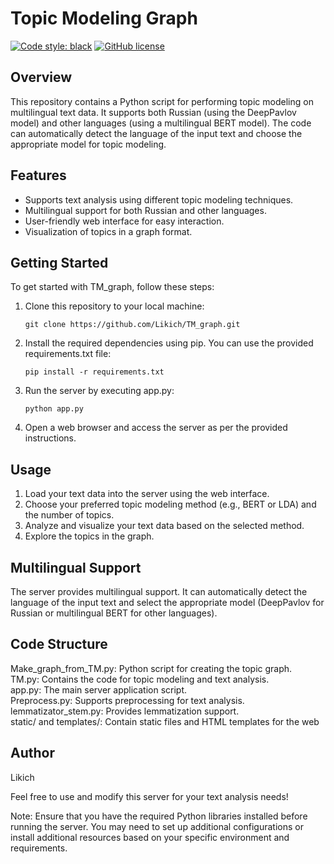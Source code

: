 # Topic Modeling Graph 
[![Code style: black](https://img.shields.io/badge/code%20style-black-000000.svg)](https://github.com/psf/black)
[![GitHub license](https://img.shields.io/github/license/SpirinEgor/gulag)](https://github.com/Likich/frog/blob/master/LICENSE)


## Overview

This repository contains a Python script for performing topic modeling on multilingual text data. It supports both Russian (using the DeepPavlov model) and other languages (using a multilingual BERT model). The code can automatically detect the language of the input text and choose the appropriate model for topic modeling.

## Features

- Supports text analysis using different topic modeling techniques.
- Multilingual support for both Russian and other languages.
- User-friendly web interface for easy interaction.
- Visualization of topics in a graph format.

## Getting Started

To get started with TM_graph, follow these steps:

1. Clone this repository to your local machine:
   ```
   git clone https://github.com/Likich/TM_graph.git
   ```

2. Install the required dependencies using pip. You can use the provided requirements.txt file:


   ```
   pip install -r requirements.txt
   ```

3. Run the server by executing app.py:

   ```
   python app.py
   ```


4. Open a web browser and access the server as per the provided instructions.

## Usage
1. Load your text data into the server using the web interface.
2. Choose your preferred topic modeling method (e.g., BERT or LDA) and the number of topics.
3. Analyze and visualize your text data based on the selected method.
4. Explore the topics in the graph.

## Multilingual Support
The server provides multilingual support. It can automatically detect the language of the input text and select the appropriate model (DeepPavlov for Russian or multilingual BERT for other languages).

## Code Structure
Make_graph_from_TM.py: Python script for creating the topic graph.<br>
TM.py: Contains the code for topic modeling and text analysis.<br>
app.py: The main server application script.<br>
Preprocess.py: Supports preprocessing for text analysis.<br>
lemmatizator_stem.py: Provides lemmatization support.<br>
static/ and templates/: Contain static files and HTML templates for the web 


## Author
Likich

Feel free to use and modify this server for your text analysis needs!

Note: Ensure that you have the required Python libraries installed before running the server. You may need to set up additional configurations or install additional resources based on your specific environment and requirements.
